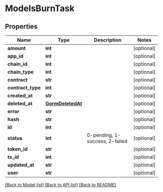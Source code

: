 # ModelsBurnTask


## Properties
Name | Type | Description | Notes
------------ | ------------- | ------------- | -------------
**amount** | **int** |  | [optional] 
**app_id** | **int** |  | [optional] 
**chain_id** | **int** |  | [optional] 
**chain_type** | **int** |  | [optional] 
**contract** | **str** |  | [optional] 
**contract_type** | **int** |  | [optional] 
**created_at** | **str** |  | [optional] 
**deleted_at** | [**GormDeletedAt**](GormDeletedAt.md) |  | [optional] 
**error** | **str** |  | [optional] 
**hash** | **str** |  | [optional] 
**id** | **int** |  | [optional] 
**status** | **int** | 0-pending, 1-success, 2-failed | [optional] 
**token_id** | **str** |  | [optional] 
**tx_id** | **int** |  | [optional] 
**updated_at** | **str** |  | [optional] 
**user** | **str** |  | [optional] 

[[Back to Model list]](../README.md#documentation-for-models) [[Back to API list]](../README.md#documentation-for-api-endpoints) [[Back to README]](../README.md)


